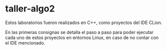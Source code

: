 # taller-algo2
Estos laboratorios fueron realizados en C++, como proyectos del IDE CLion. 

En las primeras consignas se detalla el paso a paso para poder ejecutar cada uno de estos proyectos en entornos Linux, en caso de no contar con el IDE mencionado.
